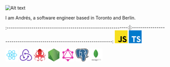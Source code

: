 ![ Alt text](assets/sayHi.gif)

I am Andrés, a software engineer based in Toronto and Berlin.

:-----------------------------------------------------------:|:--------------------------------------------------------------------:
<img src="./assets/js.png" width="40" display="inline-block"> <img src="./assets/typescript.png" width="40" display="inline-block">

<img src="./assets/react.png" width="40" display="inline-block">
<img src="./assets/redux.png" width="40" display="inline-block">
<img src="./assets/49996085.png" width="40" display="inline-block">
<img src="./assets/nodejs.png" width="40" display="inline-block">
<img src="./assets/graphql.png" width="40" display="inline-block">
<img src="./assets/postgresql.png" width="40" display="inline-block">
<img src="./assets/mdb.png" width="40" display="inline-block">